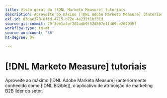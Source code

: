 ```yaml
---
title: Visão geral da [!DNL Marketo Measure] tutoriais
description: Aproveite ao máximo [!DNL Adobe Marketo Measure] (anteriormente conhecido como [!DNL Bizible]), o aplicativo de atribuição de marketing B2B líder do setor.
exl-id: 83dae370-8ffd-4715-b72e-4e232f1bf31d
source-git-commit: 79f3eb1a4ef262adb9f52d507e1f469ce262935f
workflow-type: tm+mt
source-wordcount: '36'
ht-degree: 0%

---
```


# [!DNL Marketo Measure] tutoriais

Aproveite ao máximo [!DNL Adobe Marketo Measure] (anteriormente conhecido como [!DNL Bizible]), o aplicativo de atribuição de marketing B2B líder do setor.


